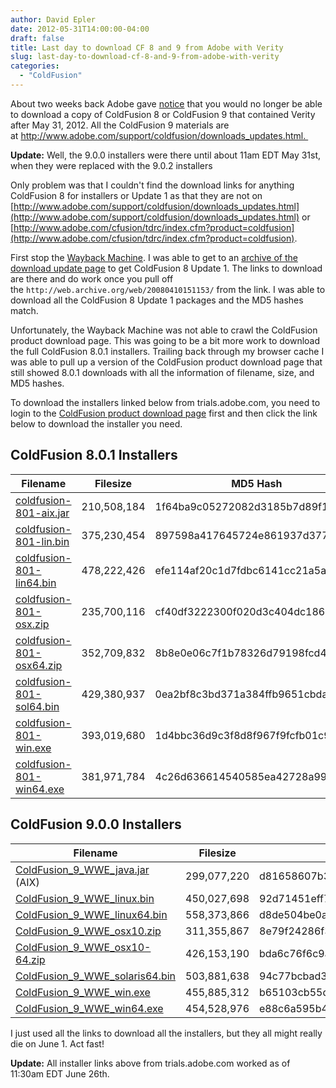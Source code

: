 ```yaml
---
author: David Epler
date: 2012-05-31T14:00:00-04:00
draft: false
title: Last day to download CF 8 and 9 from Adobe with Verity
slug: last-day-to-download-cf-8-and-9-from-adobe-with-verity
categories:
  - "ColdFusion"
---
```


About two weeks back Adobe gave [notice](http://blogs.coldfusion.com/post.cfm/availability-of-coldfusion-9) that you would no longer be able to download a copy of ColdFusion 8 or ColdFusion 9 that contained Verity after May 31, 2012. All the ColdFusion 9 materials are at http://www.adobe.com/support/coldfusion/downloads_updates.html. 

<div class="well well-sm text-danger">
<strong>Update:</strong> Well, the 9.0.0 installers were there until about 11am EDT May 31st, when they were replaced with the 9.0.2 installers
</div>

<!--more-->

Only problem was that I couldn't find the download links for anything ColdFusion 8 for installers or Update 1 as that they are not on [http://www.adobe.com/support/coldfusion/downloads_updates.html](http://www.adobe.com/support/coldfusion/downloads_updates.html) or [http://www.adobe.com/cfusion/tdrc/index.cfm?product=coldfusion](http://www.adobe.com/cfusion/tdrc/index.cfm?product=coldfusion).

First stop the [Wayback Machine](http://archive.org/). I was able to get to an [archive of the download update page](http://web.archive.org/web/20080410151153/http://www.adobe.com/support/coldfusion/downloads_updates.html) to get ColdFusion 8 Update 1. The links to download are there and do work once you pull off the `http://web.archive.org/web/20080410151153/` from the link. I was able to download all the ColdFusion 8 Update 1 packages and the MD5 hashes match.

Unfortunately, the Wayback Machine was not able to crawl the ColdFusion product download page. This was going to be a bit more work to download the full ColdFusion 8.0.1 installers. Trailing back through my browser cache I was able to pull up a version of the ColdFusion product download page that still showed 8.0.1 downloads with all the information of filename, size, and MD5 hashes.

To download the installers linked below from trials.adobe.com, you need to login to the [ColdFusion product download page](http://www.adobe.com/cfusion/tdrc/index.cfm?product=coldfusion) first and then click the link below to download the installer you need.

## ColdFusion 8.0.1 Installers

| Filename | Filesize | MD5 Hash |
| -------- | -------- | -------- |
| [coldfusion-801-aix.jar](http://trials.adobe.com/Applications/ColdFusion/801WWE/coldfusion-801-aix.jar) | 210,508,184 | 1f64ba9c05272082d3185b7d89f16d91 |
| [coldfusion-801-lin.bin](http://trials.adobe.com/Applications/ColdFusion/801WWE/coldfusion-801-lin.bin) | 375,230,454 | 897598a417645724e861937d377fd2d6 |
| [coldfusion-801-lin64.bin](http://trials.adobe.com/Applications/ColdFusion/801WWE/coldfusion-801-lin64.bin) | 478,222,426 | efe114af20c1d7fdbc6141cc21a5a950 |
| [coldfusion-801-osx.zip](http://trials.adobe.com/Applications/ColdFusion/801WWE/coldfusion-801-osx.zip) | 235,700,116 | cf40df3222300f020d3c404dc1860d6b |
| [coldfusion-801-osx64.zip](http://trials.adobe.com/Applications/ColdFusion/801WWE/coldfusion-801-osx64.zip) | 352,709,832 | 8b8e0e06c7f1b78326d79198fcd4c410 |
| [coldfusion-801-sol64.bin](http://trials.adobe.com/Applications/ColdFusion/801WWE/coldfusion-801-sol64.bin) | 429,380,937 | 0ea2bf8c3bd371a384ffb9651cbda1fa |
| [coldfusion-801-win.exe](http://trials.adobe.com/Applications/ColdFusion/801WWE/coldfusion-801-win.exe) | 393,019,680 | 1d4bbc36d9c3f8d8f967f9fcfb01c9fe |
| [coldfusion-801-win64.exe](http://trials.adobe.com/Applications/ColdFusion/801WWE/coldfusion-801-win64.exe) | 381,971,784 | 4c26d636614540585ea42728a99a65b9 |

## ColdFusion 9.0.0 Installers

| Filename | Filesize | MD5 Hash |
| -------- | -------- | -------- |
| [ColdFusion_9_WWE_java.jar](http://trials.adobe.com/AdobeProducts/CSTD/9/aix/ColdFusion_9_WWE_java.jar) (AIX) | 299,077,220 | d81658607b3a37c8d4918a2525cc81f2 |
| [ColdFusion_9_WWE_linux.bin](http://trials.adobe.com/AdobeProducts/CSTD/9/linux/ColdFusion_9_WWE_linux.bin) | 450,027,698 | 92d71451eff723f6bc8cd752a35ff4be |
| [ColdFusion_9_WWE_linux64.bin](http://trials.adobe.com/AdobeProducts/CSTD/9/linux64/ColdFusion_9_WWE_linux64.bin) | 558,373,866 | d8de504be0a785df03889ff597bd2fcf |
| [ColdFusion_9_WWE_osx10.zip](http://trials.adobe.com/AdobeProducts/CSTD/9/osx10/ColdFusion_9_WWE_osx10.zip) | 311,355,867 | 8e79f24286f396dace65c05450958d8a |
| [ColdFusion_9_WWE_osx10-64.zip](http://trials.adobe.com/AdobeProducts/CSTD/9/osx10-64/ColdFusion_9_WWE_osx10-64.zip) | 426,153,190 | bda6c76f6c9a082a154cc032fe633786 |
| [ColdFusion_9_WWE_solaris64.bin](http://trials.adobe.com/AdobeProducts/CSTD/9/solaris64/ColdFusion_9_WWE_solaris64.bin) | 503,881,638 | 94c77bcbad34021aea0dd761f21d72f1 |
| [ColdFusion_9_WWE_win.exe](http://trials.adobe.com/AdobeProducts/CSTD/9/win/ColdFusion_9_WWE_win.exe) | 455,885,312 | b65103cb55d1bbfdda340d8293957afa |
| [ColdFusion_9_WWE_win64.exe](http://trials.adobe.com/AdobeProducts/CSTD/9/win64/ColdFusion_9_WWE_win64.exe) | 454,528,976 | e88c6a595b45f0edcd974a27b310d165 |

I just used all the links to download all the installers, but they all might really die on June 1. Act fast!

<div class="well well-sm text-danger">
<strong>Update:</strong> All installer links above from trials.adobe.com worked as of 11:30am EDT June 26th.
</div> 
